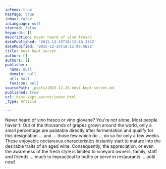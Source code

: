 ```yaml
---
inFeed: true
hasPage: true
inNav: false
inLanguage: null
starred: false
keywords: []
description: never heard of vino fresco
datePublished: '2015-12-25T18:12:48.374Z'
dateModified: '2015-12-25T18:12:09.562Z'
title: best kept secret
author: []
authors: []
publisher:
  name: null
  domain: null
  url: null
  favicon: null
sourcePath: _posts/2015-12-25-best-kept-secret.md
published: true
url: best-kept-secret/index.html
_type: Article

---
```

Never heard of vino fresco or vino giovane? You're not alone. Most people haven't. Out of the thousands of grapes grown around the world, only a small percentage are palatable directly after fermentation and qualify for this designation ... and ... those few which do ... do so for only a few weeks. These enjoyable nectareous characteristics instantly start to mature into the desirable traits of an aged wine. Consequently, the appreciation, or even the awareness of the fresh style is limited to vineyard owners, family, staff and friends ... much to impractical to bottle or serve in restaurants ... until now!